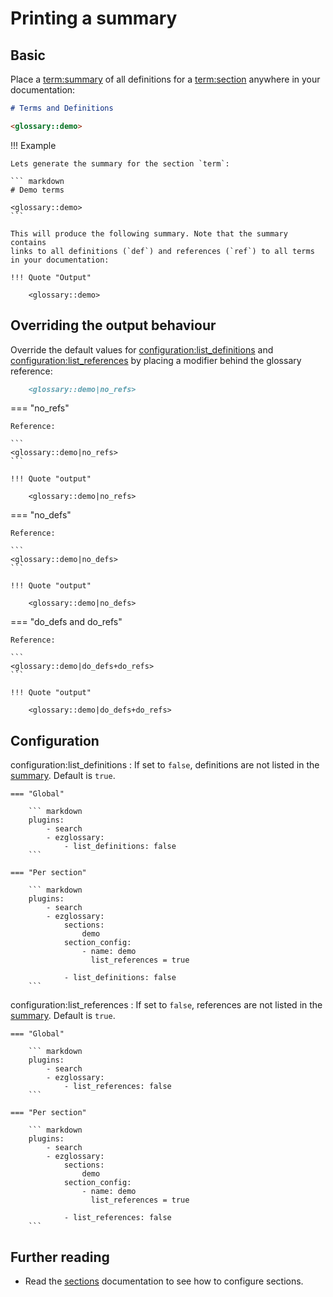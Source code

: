 # Printing a summary

## Basic

Place a <term:summary> of all definitions for a <term:section>
anywhere in your documentation:

``` markdown
# Terms and Definitions

<glossary::demo>
```

!!! Example

    Lets generate the summary for the section `term`:

    ``` markdown
    # Demo terms

    <glossary::demo>
    ```

    This will produce the following summary. Note that the summary contains
    links to all definitions (`def`) and references (`ref`) to all terms
    in your documentation:

    !!! Quote "Output"

        <glossary::demo>

## Overriding the output behaviour

Override the default values for <configuration:list_definitions> and
<configuration:list_references> by placing a modifier behind the glossary
reference:

```markdown
    <glossary::demo|no_refs>
```

=== "no_refs"

    Reference:

    ```
    <glossary::demo|no_refs>
    ```

    !!! Quote "output"

        <glossary::demo|no_refs>

=== "no_defs"

    Reference:

    ```
    <glossary::demo|no_defs>
    ```

    !!! Quote "output"

        <glossary::demo|no_defs>

=== "do_defs and do_refs"

    Reference:

    ```
    <glossary::demo|do_defs+do_refs>
    ```

    !!! Quote "output"

        <glossary::demo|do_defs+do_refs>

## Configuration

configuration:list_definitions
:   If set to `false`, definitions are not listed in the [summary](summary.md). Default
    is `true`.

    === "Global"

        ``` markdown
        plugins:
            - search
            - ezglossary:
                - list_definitions: false
        ```

    === "Per section"

        ``` markdown
        plugins:
            - search
            - ezglossary:
                sections:
                    demo
                section_config:
                    - name: demo
                      list_references = true

                - list_definitions: false
        ```
        

configuration:list_references
:   If set to `false`, references are not listed in the [summary](summary.md). Default
    is `true`.

    === "Global"

        ``` markdown
        plugins:
            - search
            - ezglossary:
                - list_references: false
        ```

    === "Per section"

        ``` markdown
        plugins:
            - search
            - ezglossary:
                sections:
                    demo
                section_config:
                    - name: demo
                      list_references = true

                - list_references: false
        ```

## Further reading

-   Read the [sections](sections.md) documentation to see how to configure sections.
